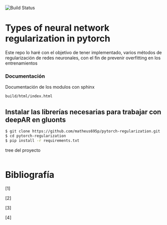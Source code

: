 ![Build Status](https://www.repostatus.org/badges/latest/active.svg)

# Types of neural network regularization in pytorch

Este repo lo haré con el objetivo de tener implementado, varios métodos de
regularización de redes neuronales, con el fin de prevenir overfitting en los
entrenamientos

### Documentación

Documentación de los modulos con sphinx 

```sh
build/html/index.html
```


## Instalar las librerías necesarias para trabajar con deepAR en gluonts
```sh
$ git clone https://github.com/matheus695p/pytorch-regularization.git
$ cd pytorch-regularization
$ pip install -r requirements.txt
```

tree del proyecto

```sh

```



# Bibliografía


[1]

[2]

[3]

[4]